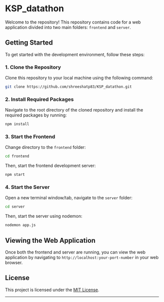 # KSP_datathon


Welcome to the repository! This repository contains code for a web application divided into two main folders: `frontend` and `server`.

## Getting Started

To get started with the development environment, follow these steps:

### 1. Clone the Repository

Clone this repository to your local machine using the following command:

```bash
git clone https://github.com/shreeshatp83/KSP_datathon.git
```

### 2. Install Required Packages

Navigate to the root directory of the cloned repository and install the required packages by running:

```bash
npm install
```

### 3. Start the Frontend

Change directory to the `frontend` folder:

```bash
cd frontend
```

Then, start the frontend development server:

```bash
npm start
```

### 4. Start the Server

Open a new terminal window/tab, navigate to the `server` folder:

```bash
cd server
```

Then, start the server using nodemon:

```bash
nodemon app.js
```

## Viewing the Web Application

Once both the frontend and server are running, you can view the web application by navigating to `http://localhost:your-port-number` in your web browser.



## License

This project is licensed under the [MIT License](LICENSE).

---
